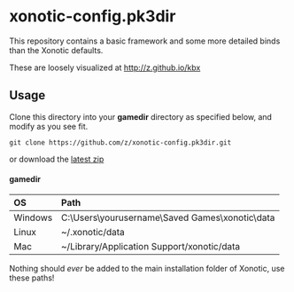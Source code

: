 # xonotic-config.pk3dir

This repository contains a basic framework and some more detailed binds than the Xonotic defaults.

These are loosely visualized at http://z.github.io/kbx

## Usage

Clone this directory into your **gamedir** directory as specified below, and modify as you see fit.

```
git clone https://github.com/z/xonotic-config.pk3dir.git
```

or download the [latest zip](https://github.com/z/xonotic-config.pk3dir/archive/master.zip)


#### gamedir

|OS|Path|
|:--|:--|
|Windows|C:\Users\yourusername\Saved Games\xonotic\data|
|Linux|~/.xonotic/data|
|Mac|~/Library/Application Support/xonotic/data|

Nothing should *ever* be added to the main installation folder of Xonotic, use these paths!
